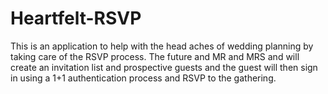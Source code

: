 # Heartfelt-RSVP
This is an application to help with the head aches of wedding planning by taking care of the RSVP process. The future and MR and MRS and will create an invitation list and prospective guests and the guest will then sign in using a 1+1 authentication process and RSVP to the gathering.
